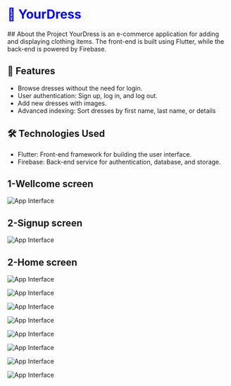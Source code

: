 <h1 style="color:blue; font-weight:bold;">🌟 YourDress</h1>
## About the Project
YourDress is an e-commerce application for adding and displaying clothing items. The front-end is built using Flutter, while the back-end is powered by Firebase.


## 🚀 Features
- Browse dresses without the need for login.
- User authentication: Sign up, log in, and log out.
- Add new dresses with images.
- Advanced indexing: Sort dresses by first name, last name, or details

## 🛠️ Technologies Used
- Flutter: Front-end framework for building the user interface.  
- Firebase: Back-end service for authentication, database, and storage.  

## 1-Wellcome screen  
![App Interface](https://github.com/AhmadAmmar2022/YourDress/blob/master/Screenshots-YourDress/Welcome%20Screen.png)


   
## 2-Signup screen  
![App Interface](https://github.com/AhmadAmmar2022/YourDress/blob/master/Screenshots-YourDress/Signup.png)


## 2-Home screen  
![App Interface](https://github.com/AhmadAmmar2022/YourDress/blob/master/Screenshots-YourDress/Search%20Screen.png)

![App Interface](https://github.com/AhmadAmmar2022/YourDress/blob/master/Screenshots-YourDress/Search%20%20Screen.png)

![App Interface](https://github.com/AhmadAmmar2022/YourDress/blob/master/Screenshots-YourDress/Product%20Details%20Screen.png)

![App Interface](https://github.com/AhmadAmmar2022/YourDress/blob/master/Screenshots-YourDress/Login.png)

![App Interface](https://github.com/AhmadAmmar2022/YourDress/blob/master/Screenshots-YourDress/Contact%20Details%20Screen.png)

![App Interface](https://github.com/AhmadAmmar2022/YourDress/blob/master/Screenshots-YourDress/Add%20Images%20Screen.png)


![App Interface](https://github.com/AhmadAmmar2022/YourDress/blob/master/Screenshots-YourDress/Add%20Images%20%20Screen.png)

![App Interface](https://github.com/AhmadAmmar2022/YourDress/blob/master/Screenshots-YourDress/Add%20%20Images%20Screen.png)
